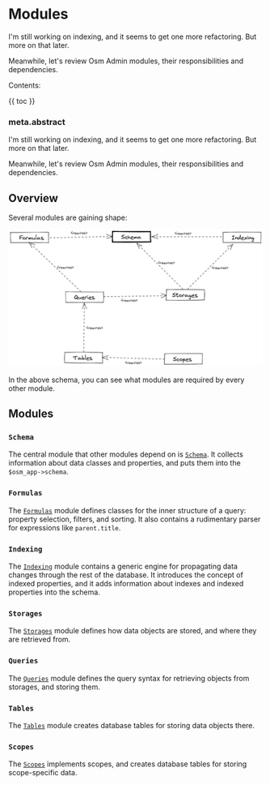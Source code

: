 # Modules

I'm still working on indexing, and it seems to get one more refactoring. But more on that later.

Meanwhile, let's review Osm Admin modules, their responsibilities and dependencies.

Contents:

{{ toc }}

### meta.abstract

I'm still working on indexing, and it seems to get one more refactoring. But more on that later.

Meanwhile, let's review Osm Admin modules, their responsibilities and dependencies.

## Overview

Several modules are gaining shape:

![Module Dependencies](module-dependencies.png)

In the above schema, you can see what modules are required by every other module.

## Modules

### `Schema`

The central module that other modules depend on is [`Schema`](../11/15-data-schema-hydration.md). It collects information about data classes and properties, and puts them into the `$osm_app->schema`. 

### `Formulas`

The [`Formulas`](../11/29-data-query-formulas.md) module defines classes for the inner structure of a query: property selection, filters, and sorting. It also contains a rudimentary parser for expressions like `parent.title`.

### `Indexing`

The [`Indexing`](../11/22-data-indexing-2.md) module contains a generic engine for propagating data changes through the rest of the database. It introduces the concept of indexed properties, and it adds information about indexes and indexed properties into the schema. 

### `Storages`

The [`Storages`](../11/17-data-database.md#updated-schema) module defines how data objects are stored, and where they are retrieved from.

### `Queries`

The [`Queries`](../11/23-data-queries.md) module defines the query syntax for retrieving objects from storages, and storing them.

### `Tables`

The [`Tables`](../11/17-data-database.md) module creates database tables for storing data objects there.

### `Scopes`

The [`Scopes`](../11/17-data-database.md#scopes) implements scopes, and creates database tables for storing scope-specific data.